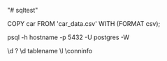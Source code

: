 "# sqltest" 


COPY car FROM 'car_data.csv' WITH (FORMAT csv);


psql -h hostname -p 5432 -U postgres -W

\d
\?
\d tablename
\l
\conninfo

